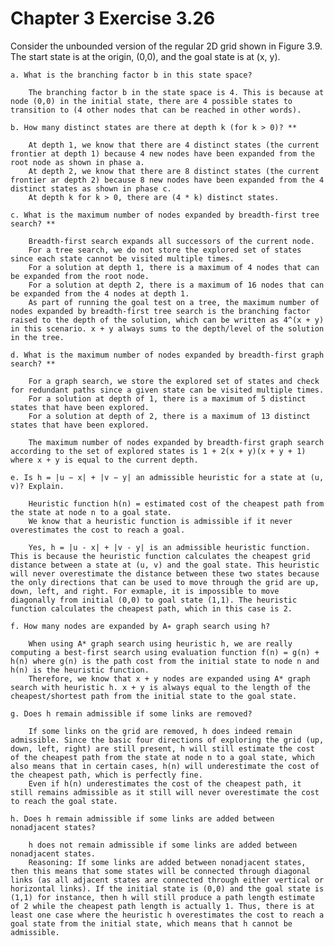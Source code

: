 # Chapter 3 Exercise 3.26

Consider the unbounded version of the regular 2D grid shown in Figure 3.9. The start
state is at the origin, (0,0), and the goal state is at (x, y).

    a. What is the branching factor b in this state space?

        The branching factor b in the state space is 4. This is because at node (0,0) in the initial state, there are 4 possible states to transition to (4 other nodes that can be reached in other words).

    b. How many distinct states are there at depth k (for k > 0)? **

        At depth 1, we know that there are 4 distinct states (the current frontier at depth 1) because 4 new nodes have been expanded from the root node as shown in phase a.
        At depth 2, we know that there are 8 distinct states (the current frontier ar depth 2) because 8 new nodes have been expanded from the 4 distinct states as shown in phase c.
        At depth k for k > 0, there are (4 * k) distinct states.

    c. What is the maximum number of nodes expanded by breadth-first tree search? **

        Breadth-first search expands all successors of the current node.
        For a tree search, we do not store the explored set of states since each state cannot be visited multiple times.
        For a solution at depth 1, there is a maximum of 4 nodes that can be expanded from the root node.
        For a solution at depth 2, there is a maximum of 16 nodes that can be expanded from the 4 nodes at depth 1. 
        As part of running the goal test on a tree, the maximum number of nodes expanded by breadth-first tree search is the branching factor raised to the depth of the solution, which can be written as 4^(x + y) in this scenario. x + y always sums to the depth/level of the solution in the tree.

    d. What is the maximum number of nodes expanded by breadth-first graph search? **

        For a graph search, we store the explored set of states and check for redundant paths since a given state can be visited multiple times.
        For a solution at depth of 1, there is a maximum of 5 distinct states that have been explored.
        For a solution at depth of 2, there is a maximum of 13 distinct states that have been explored.

        The maximum number of nodes expanded by breadth-first graph search according to the set of explored states is 1 + 2(x + y)(x + y + 1) where x + y is equal to the current depth.

    e. Is h = |u − x| + |v − y| an admissible heuristic for a state at (u, v)? Explain.

        Heuristic function h(n) = estimated cost of the cheapest path from the state at node n to a goal state.
        We know that a heuristic function is admissible if it never overestimates the cost to reach a goal.

        Yes, h = |u - x| + |v - y| is an admissible heuristic function. This is because the heuristic function calculates the cheapest grid distance between a state at (u, v) and the goal state. This heuristic will never overestimate the distance between these two states because the only directions that can be used to move through the grid are up, down, left, and right. For exmaple, it is impossible to move diagonally from initial (0,0) to goal state (1,1). The heuristic function calculates the cheapest path, which in this case is 2. 

    f. How many nodes are expanded by A∗ graph search using h?

        When using A* graph search using heuristic h, we are really computing a best-first search using evaluation function f(n) = g(n) + h(n) where g(n) is the path cost from the initial state to node n and h(n) is the heuristic function.
        Therefore, we know that x + y nodes are expanded using A* graph search with heuristic h. x + y is always equal to the length of the cheapest/shortest path from the initial state to the goal state.

    g. Does h remain admissible if some links are removed?

        If some links on the grid are removed, h does indeed remain admissible. Since the basic four directions of exploring the grid (up, down, left, right) are still present, h will still estimate the cost of the cheapest path from the state at node n to a goal state, which also means that in certain cases, h(n) will underestimate the cost of the cheapest path, which is perfectly fine.
        Even if h(n) underestimates the cost of the cheapest path, it still remains admissible as it still will never overestimate the cost to reach the goal state.

    h. Does h remain admissible if some links are added between nonadjacent states?

        h does not remain admissible if some links are added between nonadjacent states. 
        Reasoning: If some links are added between nonadjacent states, then this means that some states will be connected through diagonal links (as all adjacent states are connected through either vertical or horizontal links). If the initial state is (0,0) and the goal state is (1,1) for instance, then h will still produce a path length estimate of 2 while the cheapest path length is actually 1. Thus, there is at least one case where the heuristic h overestimates the cost to reach a goal state from the initial state, which means that h cannot be admissible.